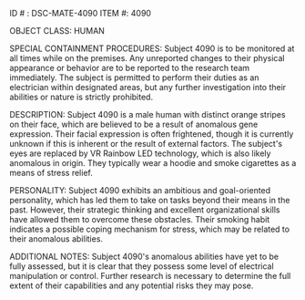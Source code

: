 ID # : DSC-MATE-4090
ITEM #: 4090

OBJECT CLASS: HUMAN

SPECIAL CONTAINMENT PROCEDURES: Subject 4090 is to be monitored at all times while on the premises. Any unreported changes to their physical appearance or behavior are to be reported to the research team immediately. The subject is permitted to perform their duties as an electrician within designated areas, but any further investigation into their abilities or nature is strictly prohibited.

DESCRIPTION: Subject 4090 is a male human with distinct orange stripes on their face, which are believed to be a result of anomalous gene expression. Their facial expression is often frightened, though it is currently unknown if this is inherent or the result of external factors. The subject's eyes are replaced by VR Rainbow LED technology, which is also likely anomalous in origin. They typically wear a hoodie and smoke cigarettes as a means of stress relief.

PERSONALITY: Subject 4090 exhibits an ambitious and goal-oriented personality, which has led them to take on tasks beyond their means in the past. However, their strategic thinking and excellent organizational skills have allowed them to overcome these obstacles. Their smoking habit indicates a possible coping mechanism for stress, which may be related to their anomalous abilities.

ADDITIONAL NOTES: Subject 4090's anomalous abilities have yet to be fully assessed, but it is clear that they possess some level of electrical manipulation or control. Further research is necessary to determine the full extent of their capabilities and any potential risks they may pose.